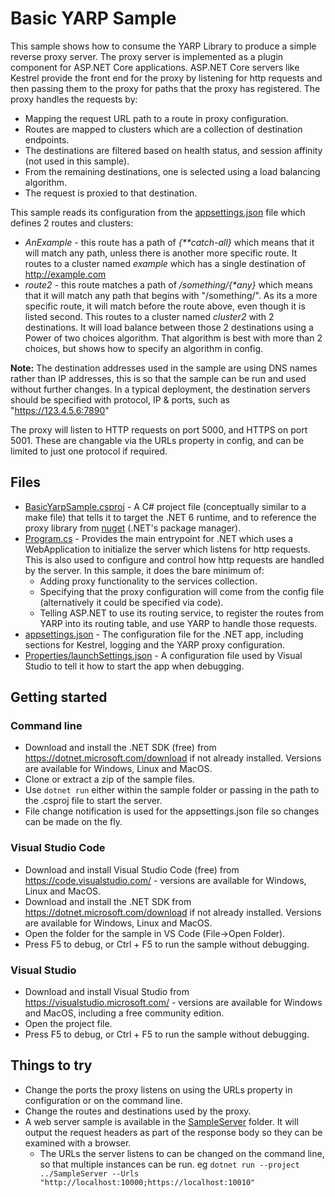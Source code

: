 # Basic YARP Sample

This sample shows how to consume the YARP Library to produce a simple reverse proxy server. 
The proxy server is implemented as a plugin component for ASP.NET Core applications. ASP.NET Core servers like Kestrel provide the front end for the proxy by listening for http requests and then passing them to the proxy for paths that the proxy has registered. The proxy handles the requests by:
- Mapping the request URL path to a route in proxy configuration.
- Routes are mapped to clusters which are a collection of destination endpoints.
- The destinations are filtered based on health status, and session affinity (not used in this sample).
- From the remaining destinations, one is selected using a load balancing algorithm.
- The request is proxied to that destination.

This sample reads its configuration from the [appsettings.json](appsettings.json) file which defines 2 routes and clusters:

- *AnExample* - this route has a path of *{\*\*catch-all}* which means that it will match any path, unless there is another more specific route.
   It routes to a cluster named *example* which has a single destination of http://example.com
- *route2* - this route matches a path of */something/{\*any}* which means that it will match any path that begins with "/something/". 
    As its a more specific route, it will match before the route above, even though it is listed second. 
    This routes to a cluster named *cluster2* with 2 destinations. 
    It will load balance between those 2 destinations using a Power of two choices algorithm. 
    That algorithm is best with more than 2 choices, but shows how to specify an algorithm in config.

**Note:** The destination addresses used in the sample are using DNS names rather than IP addresses, this is so that the sample can be run and used without further changes. In a typical deployment, the destination servers should be specified with protocol, IP & ports, such as "https://123.4.5.6:7890"

The proxy will listen to HTTP requests on port 5000, and HTTPS on port 5001. These are changable via the URLs property in config, and can be limited to just one protocol if required.

## Files
- [BasicYarpSample.csproj](BasicYarpSample.csproj) - A C# project file (conceptually similar to a make file) that tells it to target the .NET 6 runtime, and to reference the proxy library from [nuget](https://www.nuget.org/packages/Yarp.ReverseProxy/) (.NET's package manager).
- [Program.cs](Program.cs) - Provides the main entrypoint for .NET which uses a WebApplication to initialize the server which listens for http requests. This is also used to configure and control how http requests are handled by the server. In this sample, it does the bare minimum of:
  - Adding proxy functionality to the services collection.
  - Specifying that the proxy configuration will come from the config file (alternatively it could be specified via code).
  - Telling ASP.NET to use its routing service, to register the routes from YARP into its routing table, and use YARP to handle those requests.
- [appsettings.json](appsettings.json) - The configuration file for the .NET app, including sections for Kestrel, logging and the YARP proxy configuration. 
- [Properties/launchSettings.json](Properties/launchSettings.json) - A configuration file used by Visual Studio to tell it how to start the app when debugging.

## Getting started

### Command line

* Download and install the .NET SDK (free) from https://dotnet.microsoft.com/download if not already installed. Versions are available for Windows, Linux and MacOS.
* Clone or extract a zip of the sample files.
* Use ```dotnet run``` either within the sample folder or passing in the path to the .csproj file to start the server.
* File change notification is used for the appsettings.json file so changes can be made on the fly.


### Visual Studio Code
* Download and install Visual Studio Code (free) from https://code.visualstudio.com/ - versions are available for Windows, Linux and MacOS.
* Download and install the .NET SDK from https://dotnet.microsoft.com/download if not already installed. Versions are available for Windows, Linux and MacOS.
* Open the folder for the sample in VS Code (File->Open Folder).
* Press F5 to debug, or Ctrl + F5 to run the sample without debugging.

### Visual Studio

* Download and install Visual Studio from https://visualstudio.microsoft.com/ - versions are available for Windows and MacOS, including a free community edition.
* Open the project file.
* Press F5 to debug, or Ctrl + F5 to run the sample without debugging.

## Things to try
- Change the ports the proxy listens on using the URLs property in configuration or on the command line.
- Change the routes and destinations used by the proxy.
- A web server sample is available in the [SampleServer](../SampleServer) folder. It will output the request headers as part of the response body so they can be examined with a browser.
    - The URLs the server listens to can be changed on the command line, so that multiple instances can be run. 
     eg ```dotnet run --project ../SampleServer --Urls "http://localhost:10000;https://localhost:10010"```
